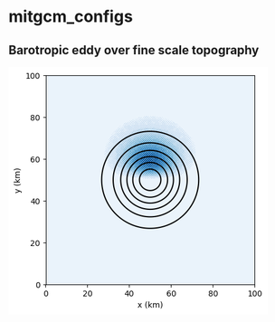 # mitgcm_configs

## Barotropic eddy over fine scale topography

![eddy over topography](input/eddy-iwave.png)